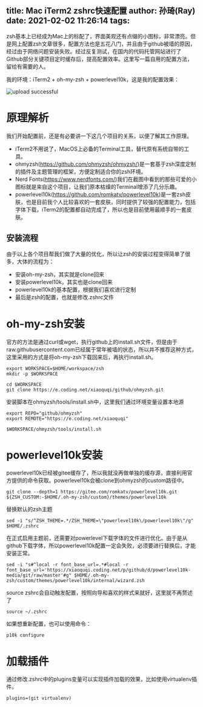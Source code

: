 title: Mac iTerm2 zshrc快速配置
author: 孙琦(Ray)
date: 2021-02-02 11:26:14
tags:
---
zsh基本上已经成为Mac上的标配了，界面美观还有点缀的小图标，非常漂亮。但是网上配置zsh文章很多，配置方法也是五花八门，并且由于github被墙的原因，经过由于网络问题安装失败。经过反复测试，在国内的代码托管网站进行了Github部分关键项目定时缓存后，提高配置效率。这里写一篇自用的配置方法，留给有需要的人。

我的环境：iTerm2 + oh-my-zsh + powerlevel10k，这是我的配置效果：

![upload successful](/images/pasted-123.png)

<!-- more -->

# 原理解析

我们开始配置前，还是有必要讲一下这几个项目的关系，以便了解其工作原理。

* iTerm2不用说了，MacOS上必备的Terminal工具，替代原有系统自带的工具。
* ohmyzsh(https://github.com/ohmyzsh/ohmyzsh/)是一套基于zsh深度定制的插件及主题管理的框架，方便定制适合你的zsh环境。
* Nerd Fonts(https://www.nerdfonts.com/)我们在截图中看到的那些可爱的小图标就是来自这个项目，让我们原本枯燥的Terminal增添了几分乐趣。
* powerlevel10k(https://github.com/romkatv/powerlevel10k)是一套zsh皮肤，也是目前我个人比较喜欢的一套皮肤，同时提供了较强的配置能力，包括字体下载，iTerm2的配置都自动完成了，所以也是目前使用最顺手的一套皮肤。

## 安装流程

由于以上各个项目帮我们做了大量的优化，所以让zsh的安装过程变得简单了很多，大体的流程为：
* 安装oh-my-zsh，其实就是clone回来
* 安装powerlevel10k，其实也是clone回来
* powerlevel10k的基本配置，根据我们喜欢进行定制
* 最后是zsh的配置，也就是修改.zshrc文件

# oh-my-zsh安装

官方的方法是通过curl或wget，执行github上的install.sh文件，但是由于raw.githubusercontent.com已经属于常年被墙的状态，所以并不推荐这种方式，这里采用的方式是将oh-my-zsh下载回来后，再执行install.sh。

```
export WORKSPACE=$HOME/workspace/zsh
mkdir -p $WORKSPACE

cd $WORKSPACE
git clone https://e.coding.net/xiaoquqi/github/ohmyzsh.git
```

安装脚本在ohmyzsh/tools/install.sh中，这里我们通过环境变量设置本地源

```
export REPO="github/ohmyzsh"
export REMOTE="https://e.coding.net/xiaoquqi"

$WORKSPACE/ohmyzsh/tools/install.sh
```

# powerlevel10k安装

powerlevel10k已经被gitee缓存了，所以我就没再做单独的缓存源，直接利用官方提供的命令获取。powerlevel10k会被clone到ohmyzsh的custom路径中。

```
git clone --depth=1 https://gitee.com/romkatv/powerlevel10k.git ${ZSH_CUSTOM:-$HOME/.oh-my-zsh/custom}/themes/powerlevel10k
```

替换默认的zsh主题

```
sed -i "s/^ZSH_THEME=.*/ZSH_THEME=\"powerlevel10k\/powerlevel10k\"/g" $HOME/.zshrc
```

在正式启用主题前，还需要对powerlevel下载字体的文件进行优化。由于是从github下载字体，所以powerlevel10k配置一定会失败，必须要进行替换后，才能安装正常。

```
sed -i "s#^local -r font_base_url=.*#local -r font_base_url='https://xiaoquqi.coding.net/p/github/d/powerlevel10k-media/git/raw/master'#g" $HOME/.oh-my-zsh/custom/themes/powerlevel10k/internal/wizard.zsh
```

source zshrc会自动触发配置，按照向导和喜欢的样式来就好，这里就不再赘述了

```
source ~/.zshrc
```

如果想重新配置，也可以使用命令：

```
p10k configure
```

# 加载插件

通过修改.zshrc中的plugins变量可以实现插件加载的效果，比如使用virtualenv插件。
```
plugins=(git virtualenv)
```